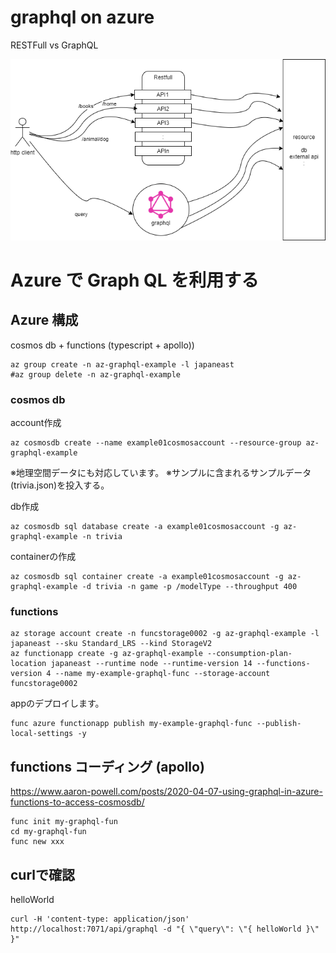 # graphql on azure

RESTFull vs GraphQL

![image](../doc/graphql-restfull.png)

# Azure で Graph QL を利用する

## Azure 構成
cosmos db + functions (typescript + apollo))

```
az group create -n az-graphql-example -l japaneast
#az group delete -n az-graphql-example
```

### cosmos db

account作成
```
az cosmosdb create --name example01cosmosaccount --resource-group az-graphql-example
```
※地理空間データにも対応しています。
※サンプルに含まれるサンプルデータ(trivia.json)を投入する。

db作成
```
az cosmosdb sql database create -a example01cosmosaccount -g az-graphql-example -n trivia
```
containerの作成
```
az cosmosdb sql container create -a example01cosmosaccount -g az-graphql-example -d trivia -n game -p /modelType --throughput 400
```

### functions
```
az storage account create -n funcstorage0002 -g az-graphql-example -l japaneast --sku Standard_LRS --kind StorageV2
az functionapp create -g az-graphql-example --consumption-plan-location japaneast --runtime node --runtime-version 14 --functions-version 4 --name my-example-graphql-func --storage-account funcstorage0002 
```

appのデプロイします。
```
func azure functionapp publish my-example-graphql-func --publish-local-settings -y
```

## functions コーディング (apollo)
https://www.aaron-powell.com/posts/2020-04-07-using-graphql-in-azure-functions-to-access-cosmosdb/
```
func init my-graphql-fun
cd my-graphql-fun
func new xxx
```
## curlで確認
helloWorld
```
curl -H 'content-type: application/json' http://localhost:7071/api/graphql -d "{ \"query\": \"{ helloWorld }\" }"
```

